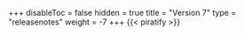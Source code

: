 +++
disableToc = false
hidden = true
title = "Version 7"
type = "releasenotes"
weight = -7
+++
{{< piratify >}}
